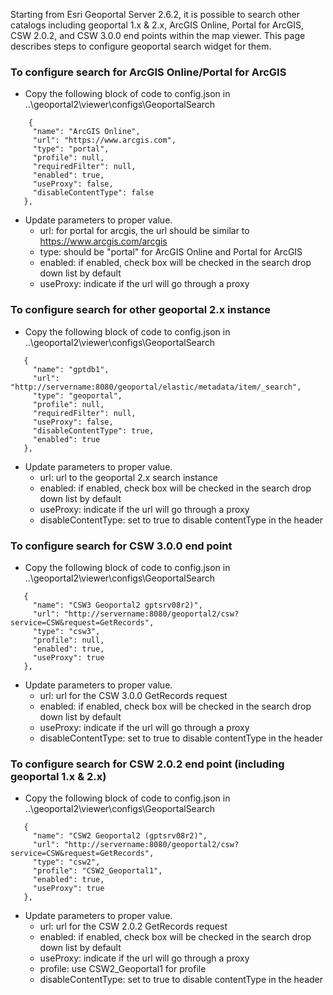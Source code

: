 

Starting from Esri Geoportal Server 2.6.2, it is possible to search other catalogs including geoportal 1.x & 2.x, ArcGIS Online, Portal for ArcGIS, CSW 2.0.2, and CSW 3.0.0 end points within the map viewer. This page describes steps to configure geoportal search widget for them.

 ### To configure search for ArcGIS Online/Portal for ArcGIS
  * Copy the following block of code to config.json in ..\geoportal2\viewer\configs\GeoportalSearch
 
 ```
     {
      "name": "ArcGIS Online",
      "url": "https://www.arcgis.com",
      "type": "portal",
      "profile": null,
      "requiredFilter": null,
      "enabled": true,
      "useProxy": false,
      "disableContentType": false
    },
 ```
 
   * Update parameters to proper value.
     * url: for portal for arcgis, the url should be similar to https://www.arcgis.com/arcgis
     * type: should be "portal" for ArcGIS Online and Portal for ArcGIS
     * enabled: if enabled, check box will be checked in the search drop down list by default
     * useProxy: indicate if the url will go through a proxy
     
 ### To configure search for other geoportal 2.x instance
  * Copy the following block of code to config.json in ..\geoportal2\viewer\configs\GeoportalSearch
 
 ```
    {
      "name": "gptdb1",
      "url": "http://servername:8080/geoportal/elastic/metadata/item/_search",
      "type": "geoportal",
      "profile": null,
      "requiredFilter": null,
      "useProxy": false,
      "disableContentType": true,
      "enabled": true
    },
 ```
 
   * Update parameters to proper value.
      * url: url to the geoportal 2.x search instance 
      * enabled: if enabled, check box will be checked in the search drop down list by default
      * useProxy: indicate if the url will go through a proxy
      * disableContentType: set to true to disable contentType in the header      
     
 ### To configure search for CSW 3.0.0 end point
  * Copy the following block of code to config.json in ..\geoportal2\viewer\configs\GeoportalSearch
 
 ```
    {
      "name": "CSW3 Geoportal2 gptsrv08r2)",
      "url": "http://servername:8080/geoportal2/csw?service=CSW&request=GetRecords",
      "type": "csw3",
      "profile": null,
      "enabled": true,
      "useProxy": true
    },
 ```
 
   * Update parameters to proper value.
      * url: url for the CSW 3.0.0 GetRecords request
      * enabled: if enabled, check box will be checked in the search drop down list by default
      * useProxy: indicate if the url will go through a proxy
      * disableContentType: set to true to disable contentType in the header      

 ### To configure search for CSW 2.0.2 end point (including geoportal 1.x & 2.x)
  * Copy the following block of code to config.json in ..\geoportal2\viewer\configs\GeoportalSearch
 
 ```
    {
      "name": "CSW2 Geoportal2 (gptsrv08r2)",
      "url": "http://servername:8080/geoportal2/csw?service=CSW&request=GetRecords",
      "type": "csw2",
      "profile": "CSW2_Geoportal1",
      "enabled": true,
      "useProxy": true
    },
 ```
 
   * Update parameters to proper value.
      * url: url for the CSW 2.0.2 GetRecords request
      * enabled: if enabled, check box will be checked in the search drop down list by default
      * useProxy: indicate if the url will go through a proxy
      * profile: use CSW2_Geoportal1 for profile      
      * disableContentType: set to true to disable contentType in the header     

              
     